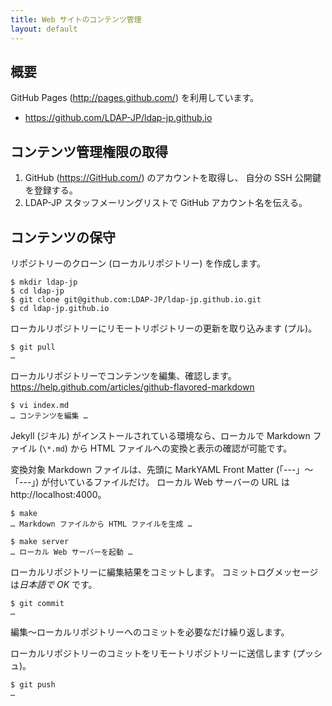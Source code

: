 ```yaml
---
title: Web サイトのコンテンツ管理
layout: default
---
```

概要
----------------------------------------------------------------------

GitHub Pages (http://pages.github.com/) を利用しています。

  * https://github.com/LDAP-JP/ldap-jp.github.io

コンテンツ管理権限の取得
----------------------------------------------------------------------

  1. GitHub (https://GitHub.com/) のアカウントを取得し、
     自分の SSH 公開鍵を登録する。
  2. LDAP-JP スタッフメーリングリストで GitHub アカウント名を伝える。

コンテンツの保守
----------------------------------------------------------------------

リポジトリーのクローン (ローカルリポジトリー) を作成します。

``` console
$ mkdir ldap-jp
$ cd ldap-jp
$ git clone git@github.com:LDAP-JP/ldap-jp.github.io.git
$ cd ldap-jp.github.io
```

ローカルリポジトリーにリモートリポジトリーの更新を取り込みます (プル)。

``` console
$ git pull
…
```

ローカルリポジトリーでコンテンツを編集、確認します。
https://help.github.com/articles/github-flavored-markdown

``` console
$ vi index.md
… コンテンツを編集 …
```

Jekyll (ジキル) がインストールされている環境なら、ローカルで
Markdown ファイル (`\*.md`) から HTML ファイルへの変換と表示の確認が可能です。

変換対象 Markdown ファイルは、先頭に MarkYAML Front Matter (「---」〜「---」)
が付いているファイルだけ。
ローカル Web サーバーの URL は http://localhost:4000。

``` console
$ make
… Markdown ファイルから HTML ファイルを生成 …

$ make server
… ローカル Web サーバーを起動 …
```

ローカルリポジトリーに編集結果をコミットします。
コミットログメッセージは*日本語で OK* です。

``` console
$ git commit
…
```

編集〜ローカルリポジトリーへのコミットを必要なだけ繰り返します。

ローカルリポジトリーのコミットをリモートリポジトリーに送信します (プッシュ)。

``` console
$ git push
…
```

